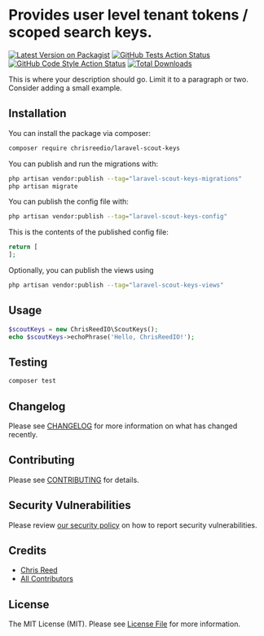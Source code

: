# Provides user level tenant tokens / scoped search keys.

[![Latest Version on Packagist](https://img.shields.io/packagist/v/chrisreedio/laravel-scout-keys.svg?style=flat-square)](https://packagist.org/packages/chrisreedio/laravel-scout-keys)
[![GitHub Tests Action Status](https://img.shields.io/github/actions/workflow/status/chrisreedio/laravel-scout-keys/run-tests.yml?branch=main&label=tests&style=flat-square)](https://github.com/chrisreedio/laravel-scout-keys/actions?query=workflow%3Arun-tests+branch%3Amain)
[![GitHub Code Style Action Status](https://img.shields.io/github/actions/workflow/status/chrisreedio/laravel-scout-keys/fix-php-code-style-issues.yml?branch=main&label=code%20style&style=flat-square)](https://github.com/chrisreedio/laravel-scout-keys/actions?query=workflow%3A"Fix+PHP+code+style+issues"+branch%3Amain)
[![Total Downloads](https://img.shields.io/packagist/dt/chrisreedio/laravel-scout-keys.svg?style=flat-square)](https://packagist.org/packages/chrisreedio/laravel-scout-keys)

This is where your description should go. Limit it to a paragraph or two. Consider adding a small example.

## Installation

You can install the package via composer:

```bash
composer require chrisreedio/laravel-scout-keys
```

You can publish and run the migrations with:

```bash
php artisan vendor:publish --tag="laravel-scout-keys-migrations"
php artisan migrate
```

You can publish the config file with:

```bash
php artisan vendor:publish --tag="laravel-scout-keys-config"
```

This is the contents of the published config file:

```php
return [
];
```

Optionally, you can publish the views using

```bash
php artisan vendor:publish --tag="laravel-scout-keys-views"
```

## Usage

```php
$scoutKeys = new ChrisReedIO\ScoutKeys();
echo $scoutKeys->echoPhrase('Hello, ChrisReedIO!');
```

## Testing

```bash
composer test
```

## Changelog

Please see [CHANGELOG](CHANGELOG.md) for more information on what has changed recently.

## Contributing

Please see [CONTRIBUTING](CONTRIBUTING.md) for details.

## Security Vulnerabilities

Please review [our security policy](../../security/policy) on how to report security vulnerabilities.

## Credits

- [Chris Reed](https://github.com/chrisreedio)
- [All Contributors](../../contributors)

## License

The MIT License (MIT). Please see [License File](LICENSE.md) for more information.
